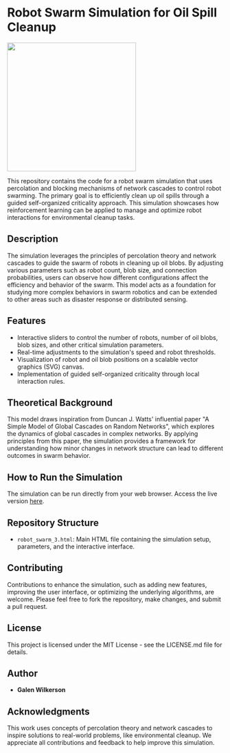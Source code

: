 # Robot Swarm Simulation for Oil Spill Cleanup

<img src="./swarm.png " width="300" height="300">


This repository contains the code for a robot swarm simulation that uses percolation and blocking mechanisms of network cascades to control robot swarming. The primary goal is to efficiently clean up oil spills through a guided self-organized criticality approach. This simulation showcases how reinforcement learning can be applied to manage and optimize robot interactions for environmental cleanup tasks.

## Description

The simulation leverages the principles of percolation theory and network cascades to guide the swarm of robots in cleaning up oil blobs. By adjusting various parameters such as robot count, blob size, and connection probabilities, users can observe how different configurations affect the efficiency and behavior of the swarm. This model acts as a foundation for studying more complex behaviors in swarm robotics and can be extended to other areas such as disaster response or distributed sensing.

## Features

- Interactive sliders to control the number of robots, number of oil blobs, blob sizes, and other critical simulation parameters.
- Real-time adjustments to the simulation's speed and robot thresholds.
- Visualization of robot and oil blob positions on a scalable vector graphics (SVG) canvas.
- Implementation of guided self-organized criticality through local interaction rules.

## Theoretical Background

This model draws inspiration from Duncan J. Watts' influential paper "A Simple Model of Global Cascades on Random Networks", which explores the dynamics of global cascades in complex networks. By applying principles from this paper, the simulation provides a framework for understanding how minor changes in network structure can lead to different outcomes in swarm behavior.

## How to Run the Simulation

The simulation can be run directly from your web browser. Access the live version [here](http://galenwilkerson.github.io/robot_swarm_3.html).

## Repository Structure

- `robot_swarm_3.html`: Main HTML file containing the simulation setup, parameters, and the interactive interface.

## Contributing

Contributions to enhance the simulation, such as adding new features, improving the user interface, or optimizing the underlying algorithms, are welcome. Please feel free to fork the repository, make changes, and submit a pull request.

## License

This project is licensed under the MIT License - see the LICENSE.md file for details.

## Author

- **Galen Wilkerson**

## Acknowledgments

This work uses concepts of percolation theory and network cascades to inspire solutions to real-world problems, like environmental cleanup. We appreciate all contributions and feedback to help improve this simulation.


